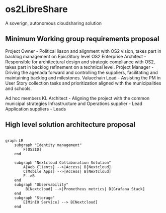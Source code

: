 # os2LibreShare
A soverign, autonomous cloudsharing solution

## Minimum Working group requirements proposal

Project Owner - Political liason and alignment with OS2 vision, takes part in backlog management on Epic/Story level
OS2 Enterprise Architect - Responsible for architectural design and strategic compliance with OS2, takes part in backlog refinement on a technical level.
Project Manager - Driving the agenada forward and controlling the suppliers, facilitating and maintaining backlog and milestones.
Valuechain Lead - Assisting the PM in User Story collection tasks and prioritization aligned with the municipalities and schools.

Ad hoc members
KL Architect - Aligning the project with the common municipal strategies 
Infrastructure and Operations supplier - Lead
Application suppliers - Leads


## High level solution architecture proposal

```mermaid

graph LR
    subgraph "Identity management"
        F[OS2ID]
    end

    subgraph "Nextcloud Collaboration Solution"
        A[Web Clients] -->|Access| B[Nextcloud]
        C[Mobile Apps] -->|Access| B[Nextcloud]
        F-->B
    end
    subgraph "Observability"
         B[Nextcloud] -->|Prometheus metrics| D[Grafana Stack]
    end
    subgraph "Storage"
        E[MinIO Service] --> B[Nextcloud]
    end
```

